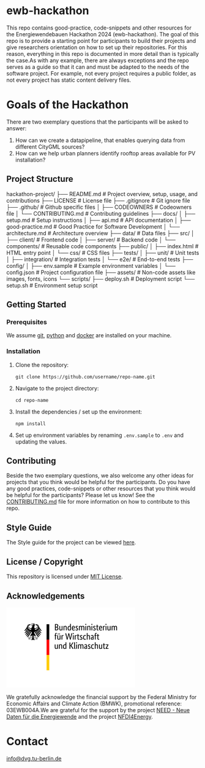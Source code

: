 # ewb-hackathon

This repo contains good-practice, code-snippets and other resources for the Energiewendebauen Hackathon 2024 (ewb-hackathon). The goal of this repo is to provide a starting point for participants to build their projects and give researchers orientation on how to set up their repositories. For this reason, everything in this repo is documented in more detail than is typically the case.As with any example, there are always exceptions and the repo serves as a guide so that it can and must be adapted to the needs of the software project. For example, not every project requires a public folder, as not every project has static content delivery files.  

# Goals of the Hackathon

There are two exemplary questions that the participants will be asked to answer:

1. How can we create a datapipeline, that enables querying data from different CityGML sources?
2. How can we help urban planners identify rooftop areas available for PV installation?

## Project Structure

hackathon-project/
├── README.md                     # Project overview, setup, usage, and contributions
├── LICENSE                       # License file
├── .gitignore                    # Git ignore file
├── .github/                      # Github specific files
│   ├── CODEOWNERS                # Codeowners file
│   └── CONTRIBUTING.md           # Contributing guidelines
├── docs/
│   ├── setup.md                  # Setup instructions
│   ├── api.md                    # API documentation
│   ├── good-practice.md          # Good Practice for Software Development
│   └── architecture.md           # Architecture overview
├── data/                         # Data files
├── src/
│   ├── client/                   # Frontend code
│   ├── server/                   # Backend code
│   └── components/               # Reusable code components
├── public/
│   ├── index.html                # HTML entry point
│   └── css/                      # CSS files
├── tests/
│   ├── unit/                     # Unit tests
│   ├── integration/              # Integration tests
│   └── e2e/                      # End-to-end tests
├── config/
│   ├── env.sample                # Example environment variables
│   └── config.json               # Project configuration file
├── assets/                       # Non-code assets like images, fonts, icons
└── scripts/
    ├── deploy.sh                 # Deployment script
    └── setup.sh                  # Environment setup script


## Getting Started

### Prerequisites

We assume [git](https://git-scm.com/), [python](https://www.python.org/) and [docker](https://www.docker.com/) are installed on your machine.

### Installation

1. Clone the repository:
   ```
   git clone https://github.com/username/repo-name.git
   ```
2. Navigate to the project directory:
   ```
   cd repo-name
   ```
3. Install the dependencies / set up the environment:
   ```
   npm install
   ```
4. Set up environment variables by renaming `.env.sample` to `.env` and updating the values.


## Contributing

Beside the two exemplary questions, we also welcome any other ideas for projects that you think would be helpful for the participants. Do you have any good practices, code-snippets or other resources that you think would be helpful for the participants? Please let us know! See the [CONTRIBUTING.md](./github/CONTRIBUTING.md) file for more information on how to contribute to this repo.

## Style Guide

The Style guide for the project can be viewed [here](./styleGuide.md).


## License / Copyright

This repository is licensed under [MIT License](LICENSE).


## Acknowledgements

![Alt text](./assets/logos/BMWK_Logo_2021.svg)

We gratefully acknowledge the financial support by the Federal Ministry for Economic Affairs and Climate Action (BMWK), promotional reference: 03EWB004A.We are grateful for the support by the project [NEED - Neue Daten für die Energiewende](https://www.epe.ed.tum.de/ens/research/projects/current-projects/need/) and the project [NFDI4Energy](https://nfdi4energy.de/).

# Contact

[info@dvg.tu-berlin.de](mailto:info@dvg.tu-berlin.de)
